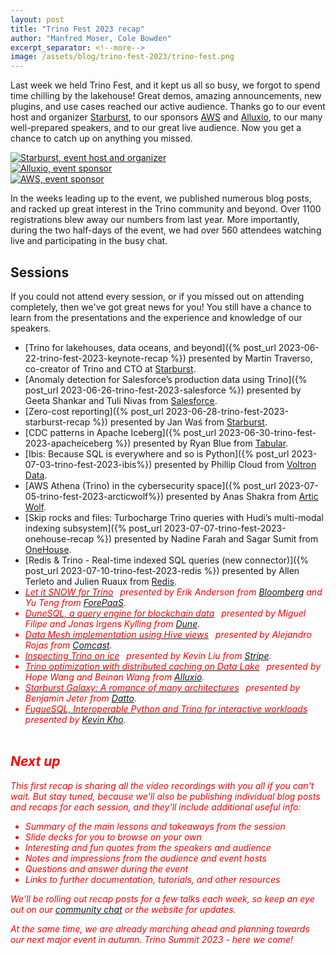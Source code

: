 ```yaml
---
layout: post
title: "Trino Fest 2023 recap"
author: "Manfred Moser, Cole Bowden"
excerpt_separator: <!--more-->
image: /assets/blog/trino-fest-2023/trino-fest.png
---
```


Last week we held Trino Fest, and it kept us all so busy, we forgot to spend
time chilling by the lakehouse! Great demos, amazing announcements, new plugins,
and use cases reached our active audience. Thanks go to our event host and
organizer [Starburst](https://www.starburst.io/), to our sponsors
[AWS](https://aws.amazon.com/) and [Alluxio](https://www.alluxio.io/), to our
many well-prepared speakers, and to our great live audience. Now you get a
chance to catch up on anything you missed.

<!--more-->

<div class="container">
  <div class="row">
    <div class="col-sm">
      <a href="https://www.starburst.io/">
        <img src="{{site.url}}/assets/images/logos/starburst-small.png" title=" Starburst, event host and organizer ">
      </a>
    </div>
    <div class="col-sm">
      <a href="https://www.alluxio.io/">
        <img src="{{site.url}}/assets/images/logos/alluxio-small.png" title="Alluxio, event sponsor">
      </a>
    </div>
    <div class="col-sm">
      <a href="https://aws.amazon.com/">
        <img src="{{site.url}}/assets/images/logos/aws-small.png" title="AWS, event sponsor">
      </a>
    </div>
  </div>
</div>

In the weeks leading up to the event, we published numerous blog posts, and
racked up great interest in the Trino community and beyond. Over 1100
registrations blew away our numbers from last year. More importantly, during the
two half-days of the event, we had over 560 attendees watching live and
participating in the busy chat.

## Sessions

If you could not attend every session, or if you missed out on attending
completely, then we've got great news for you! You still  have a chance to learn
from the presentations and the experience and knowledge of our speakers.

* [Trino for lakehouses, data oceans, and beyond]({% post_url 2023-06-22-trino-fest-2023-keynote-recap %})
  presented by Martin Traverso, co-creator of Trino and CTO at
  [Starburst](https://www.starburst.io/).
* [Anomaly detection for Salesforce’s production data using
  Trino]({% post_url 2023-06-26-trino-fest-2023-salesforce %}) presented by Geeta Shankar and Tuli Nivas
  from [Salesforce](https://www.salesforce.com/).
* [Zero-cost reporting]({% post_url 2023-06-28-trino-fest-2023-starburst-recap
  %}) presented by Jan Waś from
  [Starburst](https://www.starburst.io/).
* [CDC patterns in Apache Iceberg]({% post_url 2023-06-30-trino-fest-2023-apacheiceberg
  %}) presented by Ryan
  Blue from [Tabular](https://tabular.io/).
* [Ibis: Because SQL is everywhere and so is Python]({% post_url 2023-07-03-trino-fest-2023-ibis%})
  presented by Phillip Cloud from [Voltron Data](https://voltrondata.com/).
* [AWS Athena (Trino) in the cybersecurity space]({% post_url 2023-07-05-trino-fest-2023-arcticwolf%})
  presented by Anas Shakra from [Artic Wolf](https://arcticwolf.com/).
* [Skip rocks and files: Turbocharge Trino queries with Hudi’s multi-modal
  indexing subsystem]({% post_url 2023-07-07-trino-fest-2023-onehouse-recap %})
  presented by Nadine Farah and  Sagar Sumit from [OneHouse](https://www.onehouse.ai/).
* [Redis & Trino - Real-time indexed SQL queries (new
  connector)]({% post_url 2023-07-10-trino-fest-2023-redis %}) presented by Allen Terleto and
  Julien Ruaux from [Redis](https://redis.com/).
* [<i class="fab fa-youtube" style="color:red;padding-right:0.5em;"/>Let it SNOW
  for Trino](https://youtu.be/kmpO_yM8OAs) presented by Erik Anderson from
  [Bloomberg](https://www.bloomberg.com/company/values/tech-at-bloomberg/open-source/projects/)
  and Yu Teng from [ForePaaS](https://www.forepaas.com/).
* [<i class="fab fa-youtube" style="color:red;padding-right:0.5em;"/>DuneSQL, a
  query engine for blockchain data](https://youtu.be/sCJncarnGdU) presented by
  Miguel Filipe and Jonas Irgens Kylling from [Dune](https://dune.com/).
* [<i class="fab fa-youtube" style="color:red;padding-right:0.5em;"/>Data Mesh
  implementation using Hive views](https://youtu.be/ZgcVtPFkKHM) presented by
  Alejandro Rojas from [Comcast](https://comcast.github.io/).
* [<i class="fab fa-youtube" style="color:red;padding-right:0.5em;"/>Inspecting
  Trino on ice](https://youtu.be/PSGuAMVc6-w) presented by Kevin Liu from
  [Stripe](https://stripe.com/).
* [<i class="fab fa-youtube" style="color:red;padding-right:0.5em;"/>Trino
  optimization with distributed caching on Data
  Lake](https://youtu.be/oK1A5U1WzFc) presented by Hope Wang and Beinan Wang
  from [Alluxio](https://www.alluxio.io/).
* [<i class="fab fa-youtube" style="color:red;padding-right:0.5em;"/>Starburst
  Galaxy: A romance of many architectures](https://youtu.be/K3AlAWB-Gmg)
  presented by Benjamin Jeter from [Datto](https://www.datto.com/).
* [<i class="fab fa-youtube" style="color:red;padding-right:0.5em;"/>FugueSQL,
  Interoperable Python and Trino for interactive
  workloads](https://youtu.be/aKhI1Phfn-o) presented by [Kevin
  Kho](https://www.linkedin.com/in/kvnkho/).

## Next up

This first recap is sharing all the video recordings with you all if you can't
wait. But stay tuned, because we'll also be publishing individual blog posts and
recaps for each session, and they'll include additional useful info:

* Summary of the main lessons and takeaways from the session
* Slide decks for you to browse on your own
* Interesting and fun quotes from the speakers and audience
* Notes and impressions from the audience and event hosts
* Questions and answer during the event
* Links to further documentation, tutorials, and other resources

We'll be rolling out recap posts for a few talks each week, so keep an eye out
on our [community chat]({{site.url}}/slack.html) or the website for updates.

At the same time, we are already marching ahead and planning towards our next
major event in autumn. Trino Summit 2023 - here we come!
